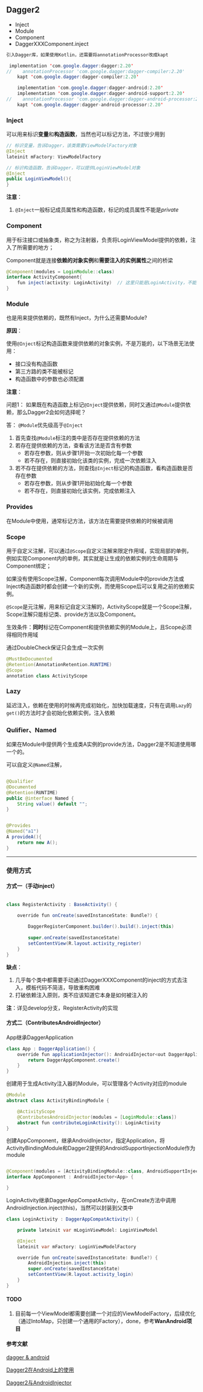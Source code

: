 ## Dagger2  

+ Inject
+ Module
+ Component
+ DaggerXXXComponent.inject


```java
引入Dagger库，如果使用Kotlin，还需要将annotationProcessor改成kapt

 implementation 'com.google.dagger:dagger:2.20'
//    annotationProcessor 'com.google.dagger:dagger-compiler:2.20'
    kapt 'com.google.dagger:dagger-compiler:2.20'

    implementation 'com.google.dagger:dagger-android:2.20'
    implementation 'com.google.dagger:dagger-android-support:2.20'
//    annotationProcessor 'com.google.dagger:dagger-android-processor:2.20'
    kapt 'com.google.dagger:dagger-android-processor:2.20'

```
  


### Inject  


可以用来标识**变量**和**构造函数**，当然也可以标记方法，不过很少用到

```java
// 标识变量，告诉Dagger，该类需要ViewModelFactory对象
@Inject
lateinit mFactory: ViewModelFactory

// 标识构造函数，告诉Dagger，可以提供LoginViewModel对象
@Inject
public LoginViewModel(){
}
```    

**注意**：

1. `@Inject`一般标记成员属性和构造函数，标记的成员属性不能是*private*


### Component  

用于标注接口或抽象类，称之为注射器，负责将LoginViewModel提供的依赖，注入了所需要的地方；

Component就是连接**依赖的对象实例**和**需要注入的实例属性**之间的桥梁

```java
@Component(modules = LoginModule::class)
interface ActivityComponent{
	fun inject(activity: LoginActivity)  // 这里只能是LoginActivity，不能是LoginActivity的父类或子类
}
```


### Module  

也是用来提供依赖的，既然有Inject，为什么还需要Module?  

**原因**：

使用`@Inject`标记构造函数来提供依赖的对象实例，不是万能的，以下场景无法使用：

+ 接口没有构造函数
+ 第三方路的类不能被标记
+ 构造函数中的参数也必须配置


**注意**：

问题1： 如果既在构造函数上标记`@Inject`提供依赖，同时又通过`@Module`提供依赖，那么Dagger2会如何选择呢？

答：  `@Module`优先级高于`@Inject`

1. 首先查找`@Module`标注的类中是否存在提供依赖的方法
2. 若存在提供依赖的方法，查看该方法是否含有参数
	+ 若存在参数，则从步骤1开始一次初始化每一个参数
	+ 若不存在，则直接初始化该类的实例，完成一次依赖注入
3. 若不存在提供依赖的方法，则查找`@Inject`标记的构造函数，看构造函数是否存在参数
	+ 若存在参数，则从步骤1开始初始化每一个参数
	+ 若不存在，则直接初始化该实例，完成依赖注入



### Provides  

在Module中使用，通常标记方法，该方法在需要提供依赖的时候被调用

### Scope  

用于自定义注解，可以通过`@Scope`自定义注解来限定作用域，实现局部的单例，例如实现Component内的单例，其实就是让生成的依赖实例的生命周期与Component绑定；

如果没有使用Scope注解，Component每次调用Module中的provide方法或Inject构造函数时都会创建一个新的实例，而使用Scope后可以复用之前的依赖实例。


`@Scope`是元注解，用来标记自定义注解的，ActivityScope就是一个Scope注解，Scope注解只能标记类、provide方法以及Component。

生效条件：**同时**标记在Component和提供依赖实例的Module上，且Scope必须得相同作用域  

通过DoubleCheck保证只会生成一次实例

```java
@MustBeDocumented
@Retention(AnnotationRetention.RUNTIME)
@Scope
annotation class ActivityScope
```



### Lazy   

延迟注入，依赖在使用的时候再完成初始化，加快加载速度，只有在调用`Lazy`的`get()`的方法时才会初始化依赖实例，注入依赖

### Qulifier、Named  

如果在Module中提供两个生成类A实例的provide方法，Dagger2是不知道使用哪一个的。

可以自定义`@Named`注解，  

```java 

@Qualifier
@Documented
@Retention(RUNTIME)
public @interface Named {
	String value() default "";
}


@Provides
@Named("a1")
A provideA(){
	return new A();
}
```


***   

### 使用方式   



#### 方式一（手动inject）  

```java

class RegisterActivity : BaseActivity() {

    override fun onCreate(savedInstanceState: Bundle?) {
    
        DaggerRegisterComponent.builder().build().inject(this)
        
        super.onCreate(savedInstanceState)
        setContentView(R.layout.activity_register)
    }
}
```  

**缺点**： 

1. 几乎每个类中都需要手动通过DaggerXXXComponent的inject的方式去注入，模板代码不简洁，导致重构困难
2. 打破依赖注入原则，类不应该知道它本身是如何被注入的

**注**：详见develop分支，RegisterActivity的实现


#### 方式二（ContributesAndroidInjector）  


App继承DaggerApplication  

```java
class App : DaggerApplication() {
    override fun applicationInjector(): AndroidInjector<out DaggerApplication> {
        return DaggerAppComponent.create()
    }
}
```


创建用于生成Activity注入器的Module，可以管理各个Activity对应的module

```java  
@Module
abstract class ActivityBindingModule {

    @ActivityScope
    @ContributesAndroidInjector(modules = [LoginModule::class])
    abstract fun contributeLoginActivity(): LoginActivity
}
```    

创建AppComponent，继承AndroidInjector，指定Application，将ActivityBindingModule和Dagger2提供的AndroidSupportInjectionModule作为module

```java  

@Component(modules = [ActivityBindingModule::class, AndroidSupportInjectionModule::class])
interface AppComponent : AndroidInjector<App> {

}
```  

LoginActivity继承DaggerAppCompatActivity，在onCreate方法中调用AndroidInjection.inject(this)，当然可以封装到父类中  

```java  
class LoginActivity : DaggerAppCompatActivity() {

    private lateinit var mLoginViewModel: LoginViewModel

    @Inject
    lateinit var mFactory: LoginViewModelFactory

    override fun onCreate(savedInstanceState: Bundle?) {
        AndroidInjection.inject(this)  
        super.onCreate(savedInstanceState)
        setContentView(R.layout.activity_login)
    }    
}
```   

#### TODO  

1. 目前每一个ViewModel都需要创建一个对应的ViewModelFactory，后续优化（通过IntoMap，只创建一个通用的Factory），done，参考**WanAndroid项目**


#### 参考文献   
[dagger & android](https://dagger.dev/android.html)  

[Dagger2在Android上的使用](https://yuweiguocn.github.io/dagger2-1/)  

[Dagger2与AndroidInjector](https://blog.csdn.net/qq_17766199/article/details/73030696)   





